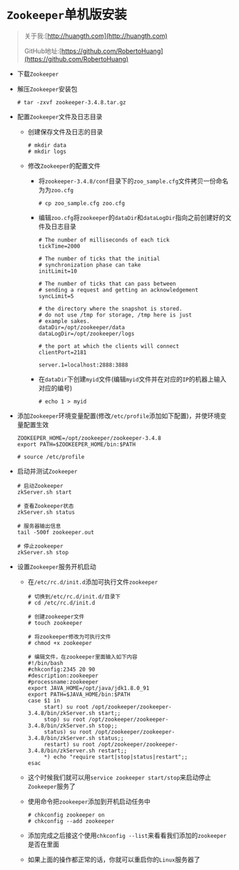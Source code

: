# `Zookeeper`单机版安装

>  关于我:[http://huangth.com](http://huangth.com)
>
>  GitHub地址:[https://github.com/RobertoHuang](https://github.com/RobertoHuang)

- 下载`Zookeeper`

- 解压`Zookeeper`安装包

  ```shell
  # tar -zxvf zookeeper-3.4.8.tar.gz
  ```

- 配置`Zookeeper`文件及日志目录

  - 创建保存文件及日志的目录

    ```shell
    # mkdir data
    # mkdir logs
    ```

  - 修改`Zookeeper`的配置文件

    - 将`zookeeper-3.4.8/conf`目录下的`zoo_sample.cfg`文件拷贝一份命名为为`zoo.cfg`

      ```shell
      # cp zoo_sample.cfg zoo.cfg
      ```

    - 编辑`zoo.cfg`将`zookeeper`的`dataDir`和`dataLogDir`指向之前创建好的文件及日志目录

      ```shell
      # The number of milliseconds of each tick
      tickTime=2000
      
      # The number of ticks that the initial
      # synchronization phase can take
      initLimit=10
      
      # The number of ticks that can pass between
      # sending a request and getting an acknowledgement
      syncLimit=5
      
      # the directory where the snapshot is stored.
      # do not use /tmp for storage, /tmp here is just
      # example sakes.
      dataDir=/opt/zookeeper/data
      dataLogDir=/opt/zookeeper/logs
      
      # the port at which the clients will connect
      clientPort=2181
      
      server.1=localhost:2888:3888
      ```

    - 在`dataDir`下创建`myid`文件(编辑`myid`文件并在对应的`IP`的机器上输入对应的编号)

      ```shell
      # echo 1 > myid
      ```

- 添加`Zookeeper`环境变量配置(修改`/etc/profile`添加如下配置)，并使环境变量配置生效

  ```shell
  ZOOKEEPER_HOME=/opt/zookeeper/zookeeper-3.4.8
  export PATH=$ZOOKEEPER_HOME/bin:$PATH
  ```

  ```shell
  # source /etc/profile
  ```

- 启动并测试`Zookeeper`

  ```shell
  # 启动Zookeeper
  zkServer.sh start
   
  # 查看Zookeeper状态
  zkServer.sh status
   
  # 服务器输出信息
  tail -500f zookeeper.out
   
  # 停止zookeeper
  zkServer.sh stop
  ```

- 设置`Zookeeper`服务开机启动

  - 在`/etc/rc.d/init.d`添加可执行文件`zookeeper`

    ```shell
    # 切换到/etc/rc.d/init.d/目录下
    # cd /etc/rc.d/init.d
    
    # 创建zookeeper文件
    # touch zookeeper
    
    # 将zookeeper修改为可执行文件
    # chmod +x zookeeper
    
    # 编辑文件，在zookeeper里面输入如下内容
    #!/bin/bash
    #chkconfig:2345 20 90
    #description:zookeeper
    #processname:zookeeper
    export JAVA_HOME=/opt/java/jdk1.8.0_91
    export PATH=$JAVA_HOME/bin:$PATH
    case $1 in
         start) su root /opt/zookeeper/zookeeper-3.4.8/bin/zkServer.sh start;;
         stop) su root /opt/zookeeper/zookeeper-3.4.8/bin/zkServer.sh stop;;
         status) su root /opt/zookeeper/zookeeper-3.4.8/bin/zkServer.sh status;;
         restart) su root /opt/zookeeper/zookeeper-3.4.8/bin/zkServer.sh restart;;
         *) echo "require start|stop|status|restart";;
    esac
    ```

  - 这个时候我们就可以用`service zookeeper start/stop`来启动停止`Zookeeper`服务了

  - 使用命令把`zookeeper`添加到开机启动任务中

    ```shell
    # chkconfig zookeeper on
    # chkconfig --add zookeeper
    ```

  - 添加完成之后接这个使用`chkconfig --list`来看看我们添加的`zookeeper`是否在里面

  - 如果上面的操作都正常的话，你就可以重启你的`Linux`服务器了
